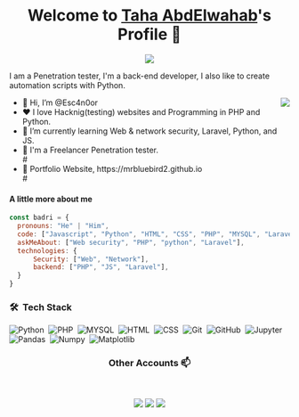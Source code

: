 
<p align="center">
  <h1 align="center">Welcome to <a href="https://github.com/Esc4n0or">Taha AbdElwahab</a>'s Profile 👋</h1>
</p>
<p align="center">
  <a align="center" href="https://github.com/DenverCoder1/readme-typing-svg"><img src="https://readme-typing-svg.herokuapp.com?&font=IBM+Plex+Sans&color=F72EE2&size=25&lines=Welcome+to+my+GitHub+Profile!;I'm+a+Penetration+Tester;I'm+a+Passionate+Passionate+about+information +security;I'm+a+PHP+developer" /></a>
</p>
<p>I am a Penetration tester, I'm a back-end developer, I also like to create automation scripts with Python.</p>
<img align="right" src="https://media.giphy.com/media/M9gbBd9nbDrOTu1Mqx/giphy.gif">
<ul>
  <li>👋 Hi, I’m @Esc4n0or</li>
  <li>❤️ I love Hacknig(testing) websites and Programming in PHP and Python.</li>
  <li>🌱 I’m currently learning Web & network security, Laravel, Python, and JS.</li>
  <li>💼 I'm a  Freelancer Penetration tester.</li>
  #<li>🧐 Portfolio Website, https://mrbluebird2.github.io</li>#
</ul>

#### A little more about me
```javascript
const badri = {
  pronouns: "He" | "Him",
  code: ["Javascript", "Python", "HTML", "CSS", "PHP", "MYSQL", "Laravel"],
  askMeAbout: ["Web security", "PHP", "python", "Laravel"],
  technologies: {
      Security: ["Web", "Network"],
      backend: ["PHP", "JS", "Laravel"],
  }
}
```

### 🛠 &nbsp;Tech Stack
![Python](https://img.shields.io/badge/-Python-05122A?style=flat&logo=python)&nbsp;
![PHP](https://img.shields.io/badge/-PHP-05122A?style=flat&logo=PHP)&nbsp;
![MYSQL](https://img.shields.io/badge/-MYSQL-05122A?style=flat&logo=MYSQL)&nbsp;
![HTML](https://img.shields.io/badge/-HTML-05122A?style=flat&logo=HTML5)&nbsp;
![CSS](https://img.shields.io/badge/-CSS-05122A?style=flat&logo=CSS3&logoColor=1572B6)&nbsp;
![Git](https://img.shields.io/badge/-Git-05122A?style=flat&logo=git)&nbsp;
![GitHub](https://img.shields.io/badge/-GitHub-05122A?style=flat&logo=github)&nbsp;
![Jupyter](https://img.shields.io/badge/-jupyter-05122A?style=flat&logo=jupyter)&nbsp;
![Pandas](https://img.shields.io/badge/-Pandas-05122A?style=flat&logo=Pandas)&nbsp;
![Numpy](https://img.shields.io/badge/-Numpy-05122A?style=flat&logo=Numpy)&nbsp;
![Matplotlib](https://img.shields.io/badge/-Matplotlib-05122A?style=flat&logo=Matplotlib)&nbsp;


<h3 align="center"> Other Accounts 📫 </h3>
<br/>
<p align="center">
<a href="https://www.linkedin.com/in/taha-abdelwahab-18b4621bb/"><img src="https://img.shields.io/badge/linkedin-%230077B5.svg?&style=for-the-badge&logo=linkedin&logoColor=white"/></a>
<a href="https://instagram.com/taha_abdelwahab8"><img src="https://img.shields.io/badge/instagram-%23E4405F.svg?&style=for-the-badge&logo=instagram&logoColor=white"/></a>
<a href="https://facebook.com/Esc4n0r8"><img src="https://img.shields.io/badge/facebook-%230077B5.svg?&style=for-the-badge&logo=facebook&logoColor=white"/></a>
